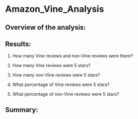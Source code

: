 # Amazon_Vine_Analysis

## Overview of the analysis: 


## Results:

1. How many Vine reviews and non-Vine reviews were there?

2. How many Vine reviews were 5 stars? 

3. How many non-Vine reviews were 5 stars?

4. What percentage of Vine reviews were 5 stars? 

5. What percentage of non-Vine reviews were 5 stars?

## Summary: 
